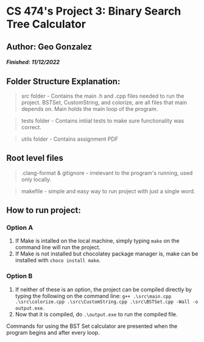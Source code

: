 # CS 474's Project 3: Binary Search Tree Calculator

## Author: Geo Gonzalez

##### Finished: 11/12/2022

## Folder Structure Explanation:

> src folder - Contains the main .h and .cpp files needed to run the project. BSTSet, CustomString, and colorize, are all files that main depends on. Main holds the main loop of the program.

> tests folder - Contains intiial tests to make sure functionality was correct.

> utils folder - Contains assignment PDF

## Root level files

> .clang-format & gitignore - irrelevant to the program's running, used only locally.

> makefile - simple and easy way to run project with just a single word.

## How to run project:

### Option A

1. If Make is intalled on the local machine, simply typing `make` on the command line will run the project.
2. If Make is not installed but chocolatey package manager is, make can be installed with `choco install make`.

### Option B

1. If neither of these is an option, the project can be compiled directly by typing the following on the command line: `g++ .\src\main.cpp .\src\colorize.cpp .\src\CustomString.cpp .\src\BSTSet.cpp -Wall -o output.exe`.
2. Now that it is compiled, do `.\output.exe` to run the compiled file.

Commands for using the BST Set calculator are presented when the program begins and after every loop.
